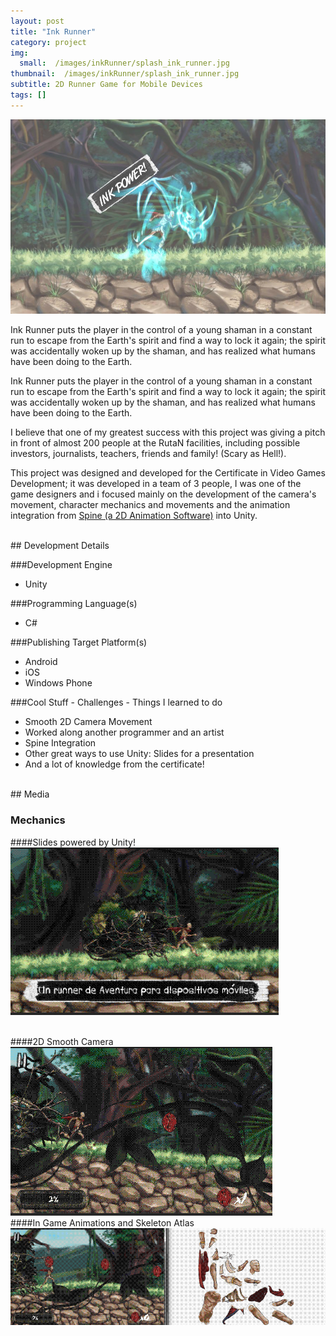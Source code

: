 ```yaml
---
layout: post
title: "Ink Runner"
category: project
img:
  small:  /images/inkRunner/splash_ink_runner.jpg
thumbnail:  /images/inkRunner/splash_ink_runner.jpg
subtitle: 2D Runner Game for Mobile Devices
tags: []
---
```


![Ink Runner]( /images/inkRunner/inkRunner-bg.JPG)


Ink Runner puts the player in the control of a young shaman in a constant run to escape from the
 Earth's spirit and find a way to lock it again; the spirit was accidentally woken up by the shaman,
 and has realized what humans have been doing to the Earth.
 
<!--more-->
 
Ink Runner puts the player in the control of a young shaman in a constant run to escape from the Earth's spirit and find a way to lock it again; 
the spirit was accidentally woken up by the shaman, and has realized what humans have been doing to the Earth.</p>

I believe that one of my greatest success with this project was giving a pitch in front of almost 200 people
at the RutaN facilities, including possible investors, journalists, teachers, friends and family! (Scary as Hell!).</p>
This project was designed and developed for the Certificate in Video Games Development; 
it was developed in a team of 3 people,
I was one of the game designers and i focused mainly on the development of the camera's movement, character mechanics and movements and the
animation integration from <a href="http://esotericsoftware.com/">Spine (a 2D Animation Software)</a> into Unity.</p>


<ul id="toc"></ul>
<br/>
## Development Details


###Development Engine
<ul>
  <li>Unity</li>
</ul>

###Programming Language(s)
<ul>
  <li>C#</li>
</ul>

###Publishing Target Platform(s)
<ul>
  <li>Android</li>
   <li>iOS</li>
  <li>Windows Phone</li>

</ul>				

###Cool Stuff - Challenges - Things I learned to do
<ul>
  <li>Smooth 2D Camera Movement</li>
  <li>Worked along another programmer and an artist</li>
  <li>Spine Integration</li>
  <li>Other great ways to use Unity: Slides for a presentation</li>  
  <li>And a lot of knowledge from the certificate!</li>
 </ul>


<!--more-->
<br/>
## Media
<br/>

### Mechanics
####Slides powered by Unity!
<a href="/images/inkRunner/InkRunner-Slides.gif"><img src="/images//inkRunner/InkRunner-Slides.gif" alt="" style="float:center;border:0; width:429px;height:268px"/></a>

<br/>
####2D Smooth Camera
<a  href="/images/inkRunner/InkRunner-Camera.gif"><img src="/images/inkRunner/InkRunner-Camera.gif" alt="" /></a>


<br/>
####In Game Animations and Skeleton Atlas
<a href="/images/inkRunner/InkRunner-Animations.gif"><img src="/images//inkRunner/InkRunner-Animations.gif" alt="" /></a>


